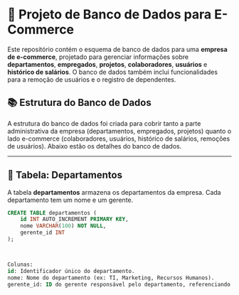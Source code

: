 # 🛒 **Projeto de Banco de Dados para E-Commerce**

Este repositório contém o esquema de banco de dados para uma **empresa de e-commerce**, projetado para gerenciar informações sobre **departamentos**, **empregados**, **projetos**, **colaboradores**, **usuários** e **histórico de salários**. O banco de dados também inclui funcionalidades para a remoção de usuários e o registro de dependentes.

## 📚 **Estrutura do Banco de Dados**

A estrutura do banco de dados foi criada para cobrir tanto a parte administrativa da empresa (departamentos, empregados, projetos) quanto o lado e-commerce (colaboradores, usuários, histórico de salários, remoções de usuários). Abaixo estão os detalhes do banco de dados.

---

## 🏢 **Tabela: Departamentos**

A tabela **departamentos** armazena os departamentos da empresa. Cada departamento tem um nome e um gerente.

```sql
CREATE TABLE departamentos (
    id INT AUTO_INCREMENT PRIMARY KEY,
    nome VARCHAR(100) NOT NULL,
    gerente_id INT
);



Colunas:
id: Identificador único do departamento.
nome: Nome do departamento (ex: TI, Marketing, Recursos Humanos).
gerente_id: ID do gerente responsável pelo departamento, referenciando a tabela empregados.


